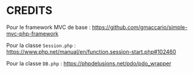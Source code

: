# CREDITS

Pour le framework MVC de base : <https://github.com/gmaccario/simple-mvc-php-framework>

Pour la classe `Session.php` : <https://www.php.net/manual/en/function.session-start.php#102460>

Pour la classe `DB.php` : <https://phpdelusions.net/pdo/pdo_wrapper>

